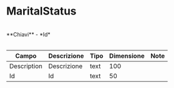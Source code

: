 # MaritalStatus

<br>
**Chiavi**
- *Id*
<br><br>

| Campo | Descrizione | Tipo | Dimensione | Note |
| --- | --- | --- | --- | --- |
| Description | Descrizione | text | 100 |  |
| Id | Id | text | 50 |  |

